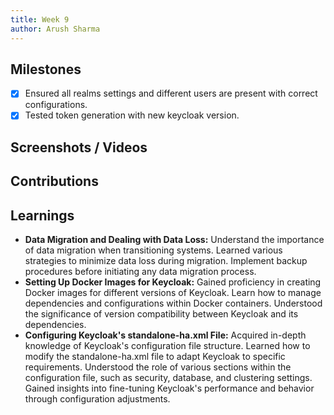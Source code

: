 ```yaml
---
title: Week 9
author: Arush Sharma
---
```


## Milestones
- [x] Ensured all realms settings and different users are present with correct configurations.
- [x] Tested token generation with new keycloak version.

## Screenshots / Videos 

## Contributions

## Learnings
- **Data Migration and Dealing with Data Loss:**
Understand the importance of data migration when transitioning systems. Learned various strategies to minimize data loss during migration. Implement backup procedures before initiating any data migration process.
- **Setting Up Docker Images for Keycloak:**
Gained proficiency in creating Docker images for different versions of Keycloak. Learn how to manage dependencies and configurations within Docker containers. Understood the significance of version compatibility between Keycloak and its dependencies.
- **Configuring Keycloak's standalone-ha.xml File:**
Acquired in-depth knowledge of Keycloak's configuration file structure. Learned how to modify the standalone-ha.xml file to adapt Keycloak to specific requirements. Understood the role of various sections within the configuration file, such as security, database, and clustering settings. Gained insights into fine-tuning Keycloak's performance and behavior through configuration adjustments.


